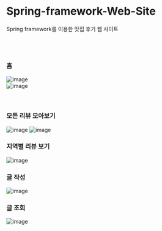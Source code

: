 # Spring-framework-Web-Site
Spring framework를 이용한 맛집 후기 웹 사이트
<br><br><br><br>


### 홈
![image](https://user-images.githubusercontent.com/37769713/92328461-f6d56a00-f09b-11ea-8011-ca7d8d968e0d.png)  
![image](https://user-images.githubusercontent.com/37769713/92328456-ea511180-f09b-11ea-9805-2befed71cdc0.png)
<br><br><br>

### 모든 리뷰 모아보기
![image](https://user-images.githubusercontent.com/37769713/92328647-32bcff00-f09d-11ea-9576-7d07da303e07.png)
![image](https://user-images.githubusercontent.com/37769713/92328741-cdb5d900-f09d-11ea-8f74-fd697a0a02ce.png)
<br>

### 지역별 리뷰 보기
![image](https://user-images.githubusercontent.com/37769713/92328607-dd80ed80-f09c-11ea-8844-29088301bdad.png)
<br>

### 글 작성
![image](https://user-images.githubusercontent.com/37769713/92328627-13be6d00-f09d-11ea-989a-f1a4df28e3c5.png)
<br>

### 글 조회
![image](https://user-images.githubusercontent.com/37769713/92328570-ab6f8b80-f09c-11ea-9920-f535075d9555.png)

